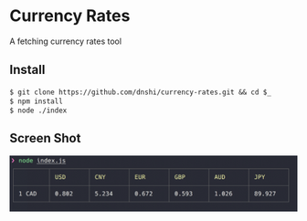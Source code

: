 # Currency Rates
A fetching currency rates tool

## Install
```
$ git clone https://github.com/dnshi/currency-rates.git && cd $_
$ npm install
$ node ./index
```

## Screen Shot
![screenshot](./screenshot.png?raw=true)
